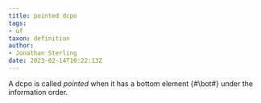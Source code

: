 ```yaml
---
title: pointed dcpo
tags:
- uf
taxon: definition
author:
- Jonathan Sterling
date: 2023-02-14T10:22:13Z
---
```


A dcpo is called *pointed* when it has a bottom element {#\bot#} under the information order.
